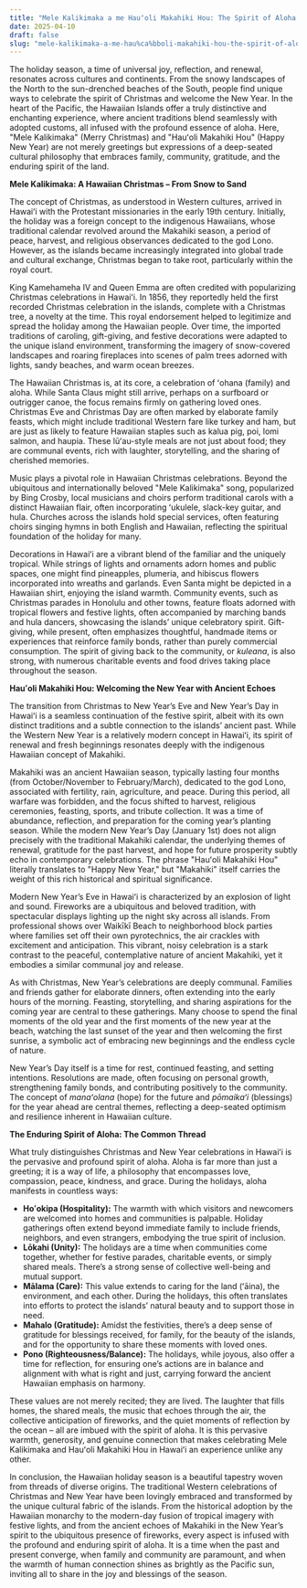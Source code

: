 ```yaml
---
title: "Mele Kalikimaka a me Hauʻoli Makahiki Hou: The Spirit of Aloha in Hawaiian Holiday Celebrations"
date: 2025-04-10
draft: false
slug: "mele-kalikimaka-a-me-hau%ca%bboli-makahiki-hou-the-spirit-of-aloha-in-hawaiian-holiday-celebrations" 
---
```


The holiday season, a time of universal joy, reflection, and renewal, resonates across cultures and continents. From the snowy landscapes of the North to the sun-drenched beaches of the South, people find unique ways to celebrate the spirit of Christmas and welcome the New Year. In the heart of the Pacific, the Hawaiian Islands offer a truly distinctive and enchanting experience, where ancient traditions blend seamlessly with adopted customs, all infused with the profound essence of aloha. Here, "Mele Kalikimaka" (Merry Christmas) and "Hauʻoli Makahiki Hou" (Happy New Year) are not merely greetings but expressions of a deep-seated cultural philosophy that embraces family, community, gratitude, and the enduring spirit of the land.

**Mele Kalikimaka: A Hawaiian Christmas – From Snow to Sand**

The concept of Christmas, as understood in Western cultures, arrived in Hawaiʻi with the Protestant missionaries in the early 19th century. Initially, the holiday was a foreign concept to the indigenous Hawaiians, whose traditional calendar revolved around the Makahiki season, a period of peace, harvest, and religious observances dedicated to the god Lono. However, as the islands became increasingly integrated into global trade and cultural exchange, Christmas began to take root, particularly within the royal court.

King Kamehameha IV and Queen Emma are often credited with popularizing Christmas celebrations in Hawaiʻi. In 1856, they reportedly held the first recorded Christmas celebration in the islands, complete with a Christmas tree, a novelty at the time. This royal endorsement helped to legitimize and spread the holiday among the Hawaiian people. Over time, the imported traditions of caroling, gift-giving, and festive decorations were adapted to the unique island environment, transforming the imagery of snow-covered landscapes and roaring fireplaces into scenes of palm trees adorned with lights, sandy beaches, and warm ocean breezes.

The Hawaiian Christmas is, at its core, a celebration of ʻohana (family) and aloha. While Santa Claus might still arrive, perhaps on a surfboard or outrigger canoe, the focus remains firmly on gathering loved ones. Christmas Eve and Christmas Day are often marked by elaborate family feasts, which might include traditional Western fare like turkey and ham, but are just as likely to feature Hawaiian staples such as kalua pig, poi, lomi salmon, and haupia. These lūʻau-style meals are not just about food; they are communal events, rich with laughter, storytelling, and the sharing of cherished memories.

Music plays a pivotal role in Hawaiian Christmas celebrations. Beyond the ubiquitous and internationally beloved "Mele Kalikimaka" song, popularized by Bing Crosby, local musicians and choirs perform traditional carols with a distinct Hawaiian flair, often incorporating ʻukulele, slack-key guitar, and hula. Churches across the islands hold special services, often featuring choirs singing hymns in both English and Hawaiian, reflecting the spiritual foundation of the holiday for many.

Decorations in Hawaiʻi are a vibrant blend of the familiar and the uniquely tropical. While strings of lights and ornaments adorn homes and public spaces, one might find pineapples, plumeria, and hibiscus flowers incorporated into wreaths and garlands. Even Santa might be depicted in a Hawaiian shirt, enjoying the island warmth. Community events, such as Christmas parades in Honolulu and other towns, feature floats adorned with tropical flowers and festive lights, often accompanied by marching bands and hula dancers, showcasing the islands’ unique celebratory spirit. Gift-giving, while present, often emphasizes thoughtful, handmade items or experiences that reinforce family bonds, rather than purely commercial consumption. The spirit of giving back to the community, or *kuleana*, is also strong, with numerous charitable events and food drives taking place throughout the season.

**Hauʻoli Makahiki Hou: Welcoming the New Year with Ancient Echoes**

The transition from Christmas to New Year’s Eve and New Year’s Day in Hawaiʻi is a seamless continuation of the festive spirit, albeit with its own distinct traditions and a subtle connection to the islands’ ancient past. While the Western New Year is a relatively modern concept in Hawaiʻi, its spirit of renewal and fresh beginnings resonates deeply with the indigenous Hawaiian concept of Makahiki.

Makahiki was an ancient Hawaiian season, typically lasting four months (from October/November to February/March), dedicated to the god Lono, associated with fertility, rain, agriculture, and peace. During this period, all warfare was forbidden, and the focus shifted to harvest, religious ceremonies, feasting, sports, and tribute collection. It was a time of abundance, reflection, and preparation for the coming year’s planting season. While the modern New Year’s Day (January 1st) does not align precisely with the traditional Makahiki calendar, the underlying themes of renewal, gratitude for the past harvest, and hope for future prosperity subtly echo in contemporary celebrations. The phrase "Hauʻoli Makahiki Hou" literally translates to "Happy New Year," but "Makahiki" itself carries the weight of this rich historical and spiritual significance.

Modern New Year’s Eve in Hawaiʻi is characterized by an explosion of light and sound. Fireworks are a ubiquitous and beloved tradition, with spectacular displays lighting up the night sky across all islands. From professional shows over Waikīkī Beach to neighborhood block parties where families set off their own pyrotechnics, the air crackles with excitement and anticipation. This vibrant, noisy celebration is a stark contrast to the peaceful, contemplative nature of ancient Makahiki, yet it embodies a similar communal joy and release.

As with Christmas, New Year’s celebrations are deeply communal. Families and friends gather for elaborate dinners, often extending into the early hours of the morning. Feasting, storytelling, and sharing aspirations for the coming year are central to these gatherings. Many choose to spend the final moments of the old year and the first moments of the new year at the beach, watching the last sunset of the year and then welcoming the first sunrise, a symbolic act of embracing new beginnings and the endless cycle of nature.

New Year’s Day itself is a time for rest, continued feasting, and setting intentions. Resolutions are made, often focusing on personal growth, strengthening family bonds, and contributing positively to the community. The concept of *manaʻolana* (hope) for the future and *pōmaikaʻi* (blessings) for the year ahead are central themes, reflecting a deep-seated optimism and resilience inherent in Hawaiian culture.

**The Enduring Spirit of Aloha: The Common Thread**

What truly distinguishes Christmas and New Year celebrations in Hawaiʻi is the pervasive and profound spirit of aloha. Aloha is far more than just a greeting; it is a way of life, a philosophy that encompasses love, compassion, peace, kindness, and grace. During the holidays, aloha manifests in countless ways:

* **Hoʻokipa (Hospitality):** The warmth with which visitors and newcomers are welcomed into homes and communities is palpable. Holiday gatherings often extend beyond immediate family to include friends, neighbors, and even strangers, embodying the true spirit of inclusion.
* **Lōkahi (Unity):** The holidays are a time when communities come together, whether for festive parades, charitable events, or simply shared meals. There’s a strong sense of collective well-being and mutual support.
* **Mālama (Care):** This value extends to caring for the land (ʻāina), the environment, and each other. During the holidays, this often translates into efforts to protect the islands’ natural beauty and to support those in need.
* **Mahalo (Gratitude):** Amidst the festivities, there’s a deep sense of gratitude for blessings received, for family, for the beauty of the islands, and for the opportunity to share these moments with loved ones.
* **Pono (Righteousness/Balance):** The holidays, while joyous, also offer a time for reflection, for ensuring one’s actions are in balance and alignment with what is right and just, carrying forward the ancient Hawaiian emphasis on harmony.

These values are not merely recited; they are lived. The laughter that fills homes, the shared meals, the music that echoes through the air, the collective anticipation of fireworks, and the quiet moments of reflection by the ocean – all are imbued with the spirit of aloha. It is this pervasive warmth, generosity, and genuine connection that makes celebrating Mele Kalikimaka and Hauʻoli Makahiki Hou in Hawaiʻi an experience unlike any other.

In conclusion, the Hawaiian holiday season is a beautiful tapestry woven from threads of diverse origins. The traditional Western celebrations of Christmas and New Year have been lovingly embraced and transformed by the unique cultural fabric of the islands. From the historical adoption by the Hawaiian monarchy to the modern-day fusion of tropical imagery with festive lights, and from the ancient echoes of Makahiki in the New Year’s spirit to the ubiquitous presence of fireworks, every aspect is infused with the profound and enduring spirit of aloha. It is a time when the past and present converge, when family and community are paramount, and when the warmth of human connection shines as brightly as the Pacific sun, inviting all to share in the joy and blessings of the season.